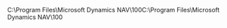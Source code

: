 <span data-ttu-id="95c6a-101">C:\\Program Files\\Microsoft Dynamics NAV\\100</span><span class="sxs-lookup"><span data-stu-id="95c6a-101">C:\\Program Files\\Microsoft Dynamics NAV\\100</span></span>